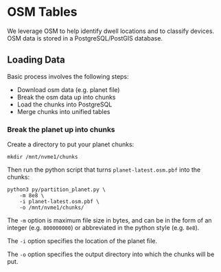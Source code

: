 # OSM Tables

We leverage OSM to help identify dwell locations and to classify devices. OSM data is stored in a PostgreSQL/PostGIS database.


## Loading Data

Basic process involves the following steps:
 - Download osm data (e.g. planet file)
 - Break the osm data up into chunks
 - Load the chunks into PostgreSQL
 - Merge chunks into unified tables


### Break the planet up into chunks
Create a directory to put your planet chunks:
```
mkdir /mnt/nvme1/chunks
```
Then run the python script that turns `planet-latest.osm.pbf` into the chunks:
```
python3 py/partition_planet.py \
    -m 8e8 \
    -i planet-latest.osm.pbf \
    -o /mnt/nvme1/chunks/
```
The `-m` option is maximum file size in bytes, and can be in the form of an integer (e.g. `800000000`) or abbreviated in the python style (e.g. `8e8`).

The `-i` option specifies the location of the planet file.

The `-o` option specifies the output directory into which the chunks will be put.



